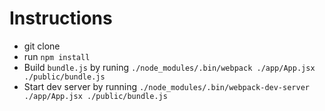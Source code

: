 # Instructions
- git clone
- run `npm install`
- Build `bundle.js` by runing `./node_modules/.bin/webpack ./app/App.jsx ./public/bundle.js`
- Start dev server by running `./node_modules/.bin/webpack-dev-server ./app/App.jsx ./public/bundle.js `